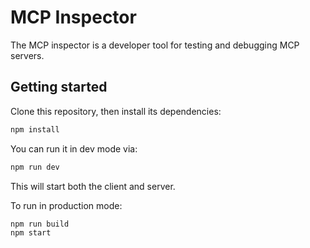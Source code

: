 # MCP Inspector

The MCP inspector is a developer tool for testing and debugging MCP servers.

## Getting started

Clone this repository, then install its dependencies:

```sh
npm install
```

You can run it in dev mode via:

```bash
npm run dev
```

This will start both the client and server.

To run in production mode:

```bash
npm run build
npm start
```
